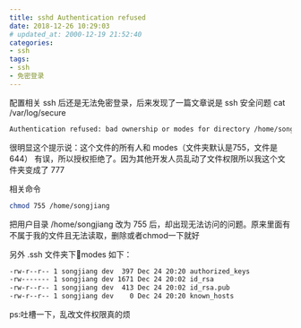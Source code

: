 ```yaml
---
title: sshd Authentication refused
date: 2018-12-26 10:29:03
# updated_at: 2000-12-19 21:52:40
categories:
- ssh
tags:
- ssh
- 免密登录
---
```

配置相关 ssh 后还是无法免密登录，后来发现了一篇文章说是 ssh 安全问题
cat /var/log/secure

```bash
Authentication refused: bad ownership or modes for directory /home/songjiang
```

很明显这个提示说：这个文件的所有人和 modes（文件夹默认是755，文件是644） 有误，所以授权拒绝了。因为其他开发人员乱动了文件权限所以我这个文件夹变成了 777

相关命令
```bash
chmod 755 /home/songjiang
```
把用户目录  /home/songjiang 改为 755 后，却出现无法访问的问题。原来里面有不属于我的文件且无法读取，删除或者chmod一下就好

另外 .ssh 文件夹下modes 如下：

```bash
-rw-r--r-- 1 songjiang dev  397 Dec 24 20:20 authorized_keys
-rw------- 1 songjiang dev 1671 Dec 24 20:02 id_rsa
-rw-r--r-- 1 songjiang dev  413 Dec 24 20:02 id_rsa.pub
-rw-r--r-- 1 songjiang dev    0 Dec 24 20:20 known_hosts
```

ps:吐槽一下，乱改文件权限真的烦